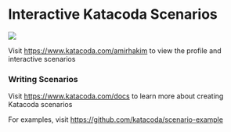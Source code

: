 # Interactive Katacoda Scenarios

[![](http://shields.katacoda.com/katacoda/amirhakim/count.svg)](https://www.katacoda.com/amirhakim "Get your profile on Katacoda.com")

Visit https://www.katacoda.com/amirhakim to view the profile and interactive scenarios

### Writing Scenarios
Visit https://www.katacoda.com/docs to learn more about creating Katacoda scenarios

For examples, visit https://github.com/katacoda/scenario-example
